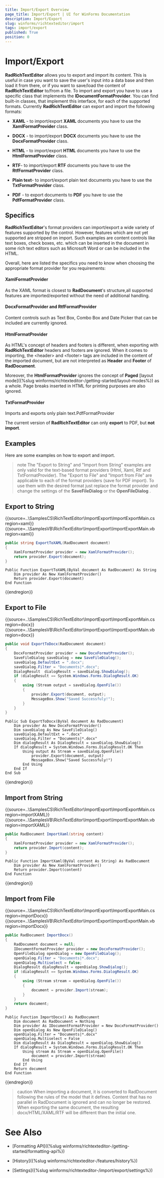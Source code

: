 ```yaml
---
title: Import/Export Overview
page_title: Import/Export | UI for WinForms Documentation
description: Import/Export
slug: winforms/richtexteditor/import
tags: import/export
published: True
position: 0
---
```


# Import/Export

__RadRichTextEditor__ allows you to export and import its content. This is useful in case you want to save the user's input into a data base and then load it from there, or if you want to save/load the content of __RadRichTextEditor__ to/from a file. To import and export you have to use a specific class that implements the __IDocumentFormatProvider__. You can find built-in classes, that implement this interface, for each of the supported formats. Currently __RadRichTextEditor__ can export and import the following formats:

* __XAML__ - to import/export __XAML__ documents you have to use the __XamlFormatProvider__ class.
          

* __DOCX__ - to import/export __DOCX__ documents you have to use the __DocxFormatProvider__ class.
          

* __HTML__ - to import/export __HTML__ documents you have to use the __HtmlFormatProvider__ class.
          

* __RTF__- to import/export __RTF__ documents you have to use the __RtfFormatProvider__ class.
          

* __Plain text__- to import/export plain text documents you have to use the __TxtFormatProvider__ class.
          

* __PDF__ - to export documents to __PDF__ you have to use the __PdfFormatProvider__ class.
          

## Specifics

__RadRichTextEditor__'s format providers can import/export a wide variety of features supported by the control. However, features which are not yet supported are stripped on import. Such examples are content controls like text boxes, check boxes, etc. which can be inserted in the document in some rich text editors such as Microsoft Word or can be included in the HTML.
        

Overall, here are listed the specifics you need to know when choosing the appropriate format provider for you requirements:

#### XamlFormatProvider

As the XAML format is closest to __RadDocument__'s structure,all supported features are imported/exported without the need of additional handling.

#### DocxFormatProvider and RtfFormatProvider

Content controls such as Text Box, Combo Box and Date Picker that can be included are currently ignored.

#### HtmlFormatProvider

As HTML's concept of headers and footers is different, when exporting with __RadRichTextEditor__ headers and footers are ignored. When it comes to importing, the &lt;header&gt; and &lt;footer&gt; tags are included in the content of the imported document, but are not interpreted as __Header__ and __Footer__ of __RadDocument__.
            

Moreover, the __HtmlFormatProvider__ ignores the concept of __Paged__ [layout mode]({%slug winforms/richtexteditor-/getting-started/layout-modes%}) as a whole. Page breaks inserted in HTML for printing purposes are also ignored.
            
#### TxtFormatProvider

Imports and exports only plain text.PdfFormatProvider

The current version of __RadRichTextEditor__ can only __export__ to PDF, but __not import__.
            
## Examples

Here are some examples on how to export and import.

>note The "Export to String" and "Import from String" examples are only valid for the text-based format providers (Html, Xaml, Rtf and TxtFormatProvider).
>The "Export to File" and "Import from File" are applicable to each of the format providers (save for PDF import). To use them with the desired format just replace the format provider and change the settings of the __SaveFileDialog__ or the __OpenFileDialog__ .
>

## Export to String

{{source=..\SamplesCS\RichTextEditor\ImportExport\ImportExportMain.cs region=xaml}} 
{{source=..\SamplesVB\RichTextEditor\ImportExport\ImportExportMain.vb region=xaml}} 

````C#
public string ExportToXAML(RadDocument document)
{
    XamlFormatProvider provider = new XamlFormatProvider();
    return provider.Export(document);
}

````
````VB.NET
Public Function ExportToXAML(ByVal document As RadDocument) As String
    Dim provider As New XamlFormatProvider()
    Return provider.Export(document)
End Function

````

{{endregion}} 

## Export to File

{{source=..\SamplesCS\RichTextEditor\ImportExport\ImportExportMain.cs region=docx}} 
{{source=..\SamplesVB\RichTextEditor\ImportExport\ImportExportMain.vb region=docx}} 

````C#
public void ExportToDocx(RadDocument document)
{
    DocxFormatProvider provider = new DocxFormatProvider();
    SaveFileDialog saveDialog = new SaveFileDialog();
    saveDialog.DefaultExt = ".docx";
    saveDialog.Filter = "Documents|*.docx";
    DialogResult  dialogResult = saveDialog.ShowDialog();
    if (dialogResult == System.Windows.Forms.DialogResult.OK)
    {
        using (Stream output = saveDialog.OpenFile())
        {
            provider.Export(document, output);
            MessageBox.Show("Saved Successfuly!");
        }
    }
}

````
````VB.NET
Public Sub ExportToDocx(ByVal document As RadDocument)
    Dim provider As New DocxFormatProvider()
    Dim saveDialog As New SaveFileDialog()
    saveDialog.DefaultExt = ".docx"
    saveDialog.Filter = "Documents|*.docx"
    Dim dialogResult As DialogResult = saveDialog.ShowDialog()
    If dialogResult = System.Windows.Forms.DialogResult.OK Then
        Using output As Stream = saveDialog.OpenFile()
            provider.Export(document, output)
            MessageBox.Show("Saved Successfuly!")
        End Using
    End If
End Sub

````

{{endregion}} 

## Import from String

{{source=..\SamplesCS\RichTextEditor\ImportExport\ImportExportMain.cs region=importXAML}} 
{{source=..\SamplesVB\RichTextEditor\ImportExport\ImportExportMain.vb region=importXAML}} 

````C#
public RadDocument ImportXaml(string content)
{
    XamlFormatProvider provider = new XamlFormatProvider();
    return provider.Import(content);
}

````
````VB.NET
Public Function ImportXaml(ByVal content As String) As RadDocument
    Dim provider As New XamlFormatProvider()
    Return provider.Import(content)
End Function

````

{{endregion}} 

## Import from File

{{source=..\SamplesCS\RichTextEditor\ImportExport\ImportExportMain.cs region=importDocx}} 
{{source=..\SamplesVB\RichTextEditor\ImportExport\ImportExportMain.vb region=importDocx}} 

````C#
public RadDocument ImportDocx()
{
    RadDocument document = null;
    IDocumentFormatProvider provider = new DocxFormatProvider();
    OpenFileDialog openDialog = new OpenFileDialog();
    openDialog.Filter = "Documents|*.docx";
    openDialog.Multiselect = false;
    DialogResult dialogResult = openDialog.ShowDialog();
    if (dialogResult == System.Windows.Forms.DialogResult.OK)
    {
        using (Stream stream = openDialog.OpenFile())
        {
            document = provider.Import(stream);
        }
    }
    return document;
}

````
````VB.NET
Public Function ImportDocx() As RadDocument
    Dim document As RadDocument = Nothing
    Dim provider As IDocumentFormatProvider = New DocxFormatProvider()
    Dim openDialog As New OpenFileDialog()
    openDialog.Filter = "Documents|*.docx"
    openDialog.Multiselect = False
    Dim dialogResult As DialogResult = openDialog.ShowDialog()
    If dialogResult = System.Windows.Forms.DialogResult.OK Then
        Using stream As Stream = openDialog.OpenFile()
            document = provider.Import(stream)
        End Using
    End If
    Return document
End Function

````

{{endregion}} 

>caution When importing a document, it is converted to RadDocument following the rules of the model that it defines. Content that has no parallel in RadDocument is ignored and can no longer be restored.
>When exporting the same document, the resulting docx/HTML/XAML/RTF will be different than the initial one.
>

# See Also

 * [Formatting API]({%slug winforms/richtexteditor-/getting-started/formatting-api%})

 * [History]({%slug winforms/richtexteditor-/features/history%})

 * [Settings]({%slug winforms/richtexteditor-/import/export/settings%})

